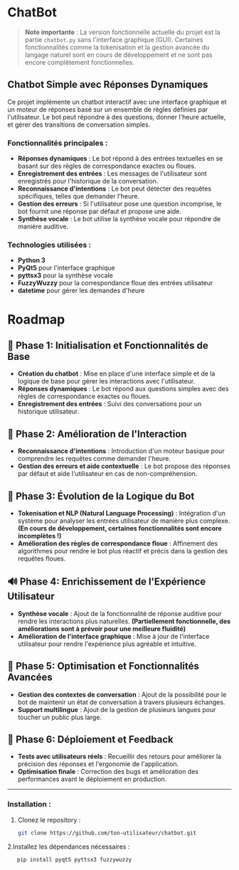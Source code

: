 # ChatBot

> **Note importante** : La version fonctionnelle actuelle du projet est la partie `chatbot.py` sans l'interface graphique (GUI). Certaines fonctionnalités comme la tokenisation et la gestion avancée du langage naturel sont en cours de développement et ne sont pas encore complètement fonctionnelles.




## Chatbot Simple avec Réponses Dynamiques

Ce projet implémente un chatbot interactif avec une interface graphique et un moteur de réponses basé sur un ensemble de règles définies par l'utilisateur. Le bot peut répondre à des questions, donner l'heure actuelle, et gérer des transitions de conversation simples.

### Fonctionnalités principales :

- **Réponses dynamiques** : Le bot répond à des entrées textuelles en se basant sur des règles de correspondance exactes ou floues.
- **Enregistrement des entrées** : Les messages de l'utilisateur sont enregistrés pour l'historique de la conversation.
- **Reconnaissance d'intentions** : Le bot peut détecter des requêtes spécifiques, telles que demander l'heure.
- **Gestion des erreurs** : Si l'utilisateur pose une question incomprise, le bot fournit une réponse par défaut et propose une aide.
- **Synthèse vocale** : Le bot utilise la synthèse vocale pour répondre de manière auditive.

### Technologies utilisées :

- **Python 3**
- **PyQt5** pour l'interface graphique
- **pyttsx3** pour la synthèse vocale
- **FuzzyWuzzy** pour la correspondance floue des entrées utilisateur
- **datetime** pour gérer les demandes d'heure


# Roadmap

## 🚀 Phase 1: Initialisation et Fonctionnalités de Base
- **Création du chatbot** : Mise en place d'une interface simple et de la logique de base pour gérer les interactions avec l'utilisateur.
- **Réponses dynamiques** : Le bot répond aux questions simples avec des règles de correspondance exactes ou floues.
- **Enregistrement des entrées** : Suivi des conversations pour un historique utilisateur.

## 🔄 Phase 2: Amélioration de l'Interaction
- **Reconnaissance d'intentions** : Introduction d'un moteur basique pour comprendre les requêtes comme demander l'heure.
- **Gestion des erreurs et aide contextuelle** : Le bot propose des réponses par défaut et aide l'utilisateur en cas de non-compréhension.

## 🧠 Phase 3: Évolution de la Logique du Bot
- **Tokenisation et NLP (Natural Language Processing)** : Intégration d'un système pour analyser les entrées utilisateur de manière plus complexe. **(En cours de développement, certaines fonctionnalités sont encore incomplètes !)**
- **Amélioration des règles de correspondance floue** : Affinement des algorithmes pour rendre le bot plus réactif et précis dans la gestion des requêtes floues.

## 🔊 Phase 4: Enrichissement de l'Expérience Utilisateur
- **Synthèse vocale** : Ajout de la fonctionnalité de réponse auditive pour rendre les interactions plus naturelles. **(Partiellement fonctionnelle, des améliorations sont à prévoir pour une meilleure fluidité)**
- **Amélioration de l'interface graphique** : Mise à jour de l'interface utilisateur pour rendre l'expérience plus agréable et intuitive.

## 🚧 Phase 5: Optimisation et Fonctionnalités Avancées
- **Gestion des contextes de conversation** : Ajout de la possibilité pour le bot de maintenir un état de conversation à travers plusieurs échanges.
- **Support multilingue** : Ajout de la gestion de plusieurs langues pour toucher un public plus large.

## 📅 Phase 6: Déploiement et Feedback
- **Tests avec utilisateurs réels** : Recueillir des retours pour améliorer la précision des réponses et l'ergonomie de l'application.
- **Optimisation finale** : Correction des bugs et amélioration des performances avant le déploiement en production.

---


### Installation :

1. Clonez le repository :
   ```bash
   git clone https://github.com/ton-utilisateur/chatbot.git

2.Installez les dépendances nécessaires : 
```bash
   pip install pyqt5 pyttsx3 fuzzywuzzy
  
